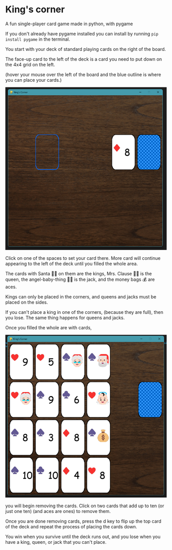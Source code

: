 # King's corner
A fun single-player card game made in python, with pygame

If you don't already have pygame installed you can install by running `pip install pygame` in the terminal.

You start with your deck of standard playing cards on the right of the board.

The face-up card to the left of the deck is a card you need to put down on the 4x4 grid on the left.

(hover your mouse over the left of the board and the blue outline is where you can place your cards.)

<img src="screenshots/1.png"/>

Click on one of the spaces to set your card there. More card will continue appearing to the left of the deck until you filled the whole area.

The cards with Santa 🎅🏻 on them are the kings, Mrs. Clause 🤶🏻 is the queen, the angel-baby-thing 👼🏻 is the jack, and the money bags 💰 are aces.

Kings can only be placed in the corners, and queens and jacks must be placed on the sides.

If you can't place a king in one of the corners, (because they are full), then you lose. The same thing happens for queens and jacks.

Once you filled the whole are with cards,

<img src="screenshots/2.png"/>

you will begin removing the cards. Click on two cards that add up to ten (or just one ten) (and aces are ones) to remove them.

Once you are done removing cards, press the d key to flip up the top card of the deck and repeat the process of placing the cards down.

You win when you survive until the deck runs out, and you lose when you have a king, queen, or jack that you can't place.
